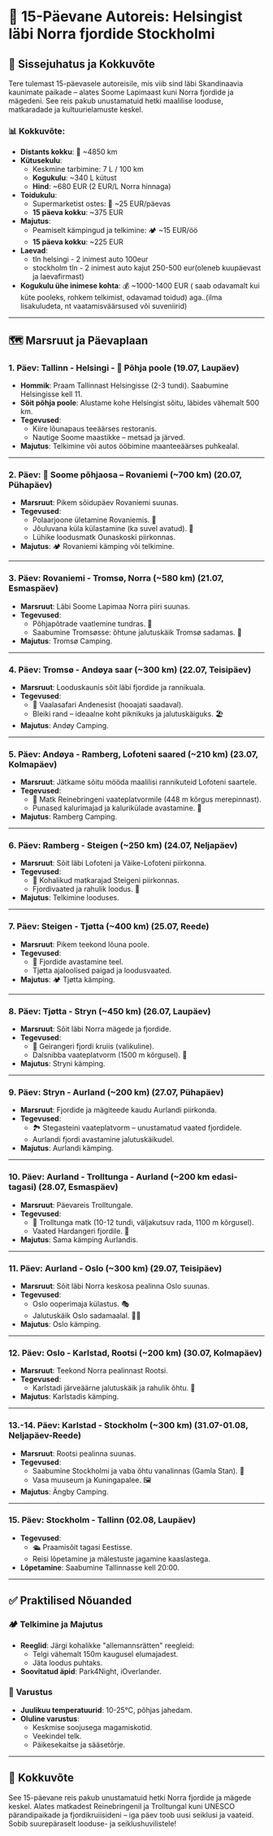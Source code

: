 # 🚗 15-Päevane Autoreis: Helsingist läbi Norra fjordide Stockholmi

## 📝 **Sissejuhatus ja Kokkuvõte**

Tere tulemast 15-päevasele autoreisile, mis viib sind läbi Skandinaavia kaunimate paikade – alates Soome Lapimaast kuni Norra fjordide ja mägedeni. See reis pakub unustamatuid hetki maalilise looduse, matkaradade ja kultuurielamuste keskel.

### **📊 Kokkuvõte**:
- **Distants kokku**: 🚙 ~4850 km
- **Kütusekulu**: 
  - Keskmine tarbimine: 7 L / 100 km
  - **Kogukulu**: ~340 L kütust
  - **Hind**: ~680 EUR (2 EUR/L Norra hinnaga)
- **Toidukulu**: 
  - Supermarketist ostes: 🥗 ~25 EUR/päevas
  - **15 päeva kokku**: ~375 EUR
- **Majutus**: 
  - Peamiselt kämpingud ja telkimine: 🏕️ ~15 EUR/öö
  - **15 päeva kokku**: ~225 EUR
- **Laevad**:
  - tln helsingi - 2 inimest auto 100eur
  - stockholm tln - 2 inimest auto kajut 250-500 eur(oleneb kuupäevast ja laevafirmast)
- **Kogukulu ühe inimese kohta**: 💰 ~1000-1400 EUR ( saab odavamalt kui küte pooleks, rohkem telkimist, odavamad toidud) aga..(ilma lisakuludeta, nt vaatamisväärsused või suveniirid)

---

## 🗺️ **Marsruut ja Päevaplaan**

### 1. Päev: Tallinn - Helsingi - 🚗 Põhja poole (19.07, Laupäev)
- **Hommik**: Praam Tallinnast Helsingisse (2-3 tundi). Saabumine Helsingisse kell 11.
- **Sõit põhja poole**: Alustame kohe Helsingist sõitu, läbides vähemalt 500 km.
- **Tegevused**:
  - Kiire lõunapaus teeäärses restoranis.
  - Nautige Soome maastikke – metsad ja järved.
- **Majutus**: Telkimine või autos ööbimine maanteeäärses puhkealal.

---

### 2. Päev: 🚗 Soome põhjaosa – Rovaniemi (~700 km) (20.07, Pühapäev)
- **Marsruut**: Pikem sõidupäev Rovaniemi suunas.
- **Tegevused**:
  - Polaarjoone ületamine Rovaniemis. 📍
  - Jõuluvana küla külastamine (ka suvel avatud). 🎅
  - Lühike loodusmatk Ounaskoski piirkonnas.
- **Majutus**: 🏕️ Rovaniemi kämping või telkimine.

---

### 3. Päev: Rovaniemi - Tromsø, Norra (~580 km) (21.07, Esmaspäev)
- **Marsruut**: Läbi Soome Lapimaa Norra piiri suunas.
- **Tegevused**:
  - Põhjapõtrade vaatlemine tundras. 🦌
  - Saabumine Tromsøsse: õhtune jalutuskäik Tromsø sadamas. 🌅
- **Majutus**: Tromsø Camping.

---

### 4. Päev: Tromsø - Andøya saar (~300 km) (22.07, Teisipäev)
- **Marsruut**: Looduskaunis sõit läbi fjordide ja rannikuala.
- **Tegevused**:
  - 🐋 Vaalasafari Andenesist (hooajati saadaval).
  - Bleiki rand – ideaalne koht piknikuks ja jalutuskäiguks. 🏖️
- **Majutus**: Andøy Camping.

---

### 5. Päev: Andøya - Ramberg, Lofoteni saared (~210 km) (23.07, Kolmapäev)
- **Marsruut**: Jätkame sõitu mööda maalilisi rannikuteid Lofoteni saartele.
- **Tegevused**:
  - 🥾 Matk Reinebringeni vaateplatvormile (448 m kõrgus merepinnast).
  - Punased kalurimajad ja kalurikülade avastamine. 🛶
- **Majutus**: Ramberg Camping.

---

### 6. Päev: Ramberg - Steigen (~250 km) (24.07, Neljapäev)
- **Marsruut**: Sõit läbi Lofoteni ja Väike-Lofoteni piirkonna.
- **Tegevused**:
  - 🌄 Kohalikud matkarajad Steigeni piirkonnas.
  - Fjordivaated ja rahulik loodus. 🌿
- **Majutus**: Telkimine looduses.

---

### 7. Päev: Steigen - Tjøtta (~400 km) (25.07, Reede)
- **Marsruut**: Pikem teekond lõuna poole.
- **Tegevused**:
  - 🚢 Fjordide avastamine teel.
  - Tjøtta ajaloolised paigad ja loodusvaated.
- **Majutus**: 🏕️ Tjøtta kämping.

---

### 8. Päev: Tjøtta - Stryn (~450 km) (26.07, Laupäev)
- **Marsruut**: Sõit läbi Norra mägede ja fjordide.
- **Tegevused**:
  - 🚤 Geirangeri fjordi kruiis (valikuline).
  - Dalsnibba vaateplatvorm (1500 m kõrgusel). 🌌
- **Majutus**: Stryni kämping.

---

### 9. Päev: Stryn - Aurland (~200 km) (27.07, Pühapäev)
- **Marsruut**: Fjordide ja mägiteede kaudu Aurlandi piirkonda.
- **Tegevused**:
  - 🏞️ Stegasteini vaateplatvorm – unustamatud vaated fjordidele.
  - Aurlandi fjordi avastamine jalutuskäikudel.
- **Majutus**: Aurlandi kämping.

---

### 10. Päev: Aurland - Trolltunga - Aurland (~200 km edasi-tagasi) (28.07, Esmaspäev)
- **Marsruut**: Päevareis Trolltungale.
- **Tegevused**:
  - 🥾 Trolltunga matk (10-12 tundi, väljakutsuv rada, 1100 m kõrgusel).
  - Vaated Hardangeri fjordile. 🌄
- **Majutus**: Sama kämping Aurlandis.

---

### 11. Päev: Aurland - Oslo (~300 km) (29.07, Teisipäev)
- **Marsruut**: Sõit läbi Norra keskosa pealinna Oslo suunas.
- **Tegevused**:
  - Oslo ooperimaja külastus. 🎭
  - Jalutuskäik Oslo sadamaalal. 🚶‍♂️
- **Majutus**: Oslo kämping.

---

### 12. Päev: Oslo - Karlstad, Rootsi (~200 km) (30.07, Kolmapäev)
- **Marsruut**: Teekond Norra pealinnast Rootsi.
- **Tegevused**:
  - Karlstadi järveäärne jalutuskäik ja rahulik õhtu. 🌅
- **Majutus**: Karlstadis kämping.

---

### 13.-14. Päev: Karlstad - Stockholm (~300 km) (31.07-01.08, Neljapäev-Reede)
- **Marsruut**: Rootsi pealinna suunas.
- **Tegevused**:
  - Saabumine Stockholmi ja vaba õhtu vanalinnas (Gamla Stan). 🏰
  - Vasa muuseum ja Kuningapalee. 🖼️
- **Majutus**: Ängby Camping.

---

### 15. Päev: Stockholm - Tallinn (02.08, Laupäev)
- **Tegevused**:
  - 🛳️ Praamisõit tagasi Eestisse.
  - Reisi lõpetamine ja mälestuste jagamine kaaslastega.
- **Lõpetamine**: Saabumine Tallinnasse kell 20:00.

---

## ✅ **Praktilised Nõuanded**

### 🏕️ **Telkimine ja Majutus**
- **Reeglid**: Järgi kohalikke "allemannsrätten" reegleid:
  - Telgi vähemalt 150m kaugusel elumajadest.
  - Jäta loodus puhtaks.
- **Soovitatud äpid**: Park4Night, iOverlander.

### 🎒 **Varustus**
- **Juulikuu temperatuurid**: 10-25°C, põhjas jahedam.
- **Oluline varustus**:
  - Keskmise soojusega magamiskotid.
  - Veekindel telk.
  - Päikesekaitse ja sääsetõrje.

---

## 💬 **Kokkuvõte**
See 15-päevane reis pakub unustamatuid hetki Norra fjordide ja mägede keskel. Alates matkadest Reinebringenil ja Trolltungal kuni UNESCO pärandipaikade ja fjordikruiisideni – iga päev toob uusi seiklusi ja vaateid. Sobib suurepäraselt looduse- ja seiklushuvilistele!
